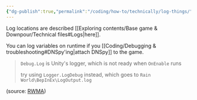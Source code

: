```yaml
---
{"dg-publish":true,"permalink":"/coding/how-to/technically/log-things/"}
---
```


Log locations are described [[Exploring contents/Base game & Downpour/Technical files#Logs\|here]].

You can log variables on runtime if you [[Coding/Debugging & troubleshooting#DNSpy'ing\|attach DNSpy]] to the game.

> `Debug.Log` is Unity's logger, which is not ready when `OnEnable` runs
> 
> try using `Logger.LogDebug` instead, which goes to `Rain World\BepInEx\LogOutput.log`

(source: [RWMA](https://discord.com/channels/1083481230839922688/1083483097145819348/1334384577371705367))